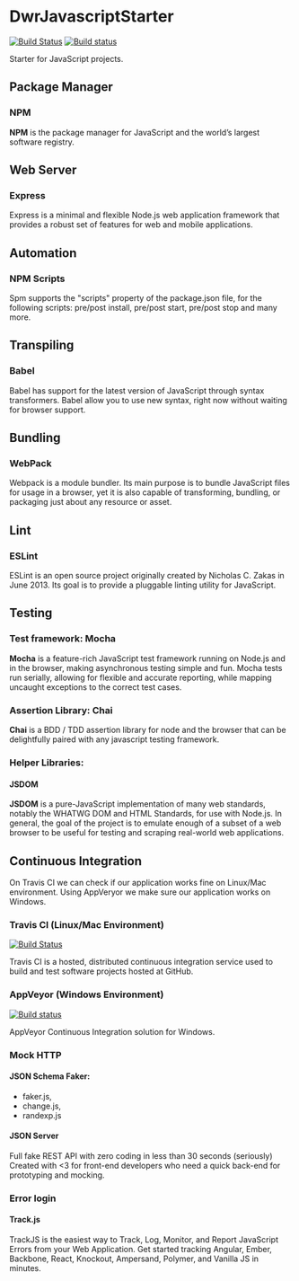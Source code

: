 # DwrJavascriptStarter
[![Build Status](https://travis-ci.org/dariuszwrzesien/DwrJavascriptStarter.svg?branch=master)](https://travis-ci.org/dariuszwrzesien/DwrJavascriptStarter)
[![Build status](https://ci.appveyor.com/api/projects/status/03e1g8klwc3gmpsc?svg=true)](https://ci.appveyor.com/project/dariuszwrzesien/dwrjavascriptstarter)

Starter for JavaScript projects.

## Package Manager
### NPM
**NPM** is the package manager for JavaScript and the world’s largest software registry.

## Web Server
### Express
Express is a minimal and flexible Node.js web application framework that provides a robust set of features for web and mobile applications.

## Automation
### NPM Scripts
Spm supports the "scripts" property of the package.json file, for the following scripts: pre/post install, pre/post start, pre/post stop and many more.

## Transpiling
### Babel
Babel has support for the latest version of JavaScript through syntax transformers. Babel allow you to use new syntax, right now without waiting for browser support.

## Bundling
### WebPack
Webpack is a module bundler. Its main purpose is to bundle JavaScript files for usage in a browser, yet it is also capable of transforming, bundling, or packaging just about any resource or asset.

## Lint
### ESLint
ESLint is an open source project originally created by Nicholas C. Zakas in June 2013. Its goal is to provide a pluggable linting utility for JavaScript.

## Testing
### Test framework: Mocha
**Mocha** is a feature-rich JavaScript test framework running on Node.js and in the browser, making asynchronous testing simple and fun. Mocha tests run serially, allowing for flexible and accurate reporting, while mapping uncaught exceptions to the correct test cases. 

### Assertion Library: Chai
**Chai** is a BDD / TDD assertion library for node and the browser that can be delightfully paired with any javascript testing framework.

### Helper Libraries:
#### JSDOM
**JSDOM** is a pure-JavaScript implementation of many web standards, notably the WHATWG DOM and HTML Standards, for use with Node.js. In general, the goal of the project is to emulate enough of a subset of a web browser to be useful for testing and scraping real-world web applications.

## Continuous Integration

On Travis CI we can check if our application works fine on Linux/Mac environment. Using AppVeryor we make sure our application works on Windows.

### Travis CI (Linux/Mac Environment)
[![Build Status](https://travis-ci.org/dariuszwrzesien/DwrJavascriptStarter.svg?branch=master)](https://travis-ci.org/dariuszwrzesien/DwrJavascriptStarter)

Travis CI is a hosted, distributed continuous integration service used to build and test software projects hosted at GitHub.

### AppVeyor (Windows Environment)
[![Build status](https://ci.appveyor.com/api/projects/status/03e1g8klwc3gmpsc?svg=true)](https://ci.appveyor.com/project/dariuszwrzesien/dwrjavascriptstarter)

AppVeyor Continuous Integration solution for Windows.

### Mock HTTP
#### JSON Schema Faker: 
 - faker.js, 
 - change.js, 
 - randexp.js
 
#### JSON Server
Full fake REST API with zero coding in less than 30 seconds (seriously)
Created with <3 for front-end developers who need a quick back-end for prototyping and mocking.

### Error login
#### Track.js
TrackJS is the easiest way to Track, Log, Monitor, and Report JavaScript Errors from your Web Application. Get started tracking Angular, Ember, Backbone, React, Knockout, Ampersand, Polymer, and Vanilla JS in minutes.